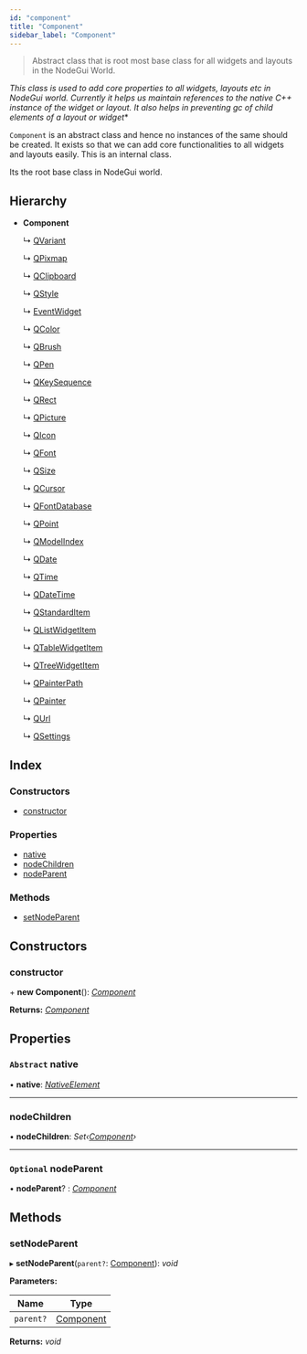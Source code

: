 ```yaml
---
id: "component"
title: "Component"
sidebar_label: "Component"
---
```


> Abstract class that is root most base class for all widgets and layouts in the NodeGui World.

*This class is used to add core properties to all widgets, layouts etc in NodeGui world.
Currently it helps us maintain references to the native C++ instance of the widget or layout.
It also helps in preventing gc of child elements of a layout or widget**

`Component` is an abstract class and hence no instances of the same should be created.
It exists so that we can add core functionalities to all widgets and layouts easily. This is an internal class.

Its the root base class in NodeGui world.

## Hierarchy

* **Component**

  ↳ [QVariant](qvariant.md)

  ↳ [QPixmap](qpixmap.md)

  ↳ [QClipboard](qclipboard.md)

  ↳ [QStyle](qstyle.md)

  ↳ [EventWidget](eventwidget.md)

  ↳ [QColor](qcolor.md)

  ↳ [QBrush](qbrush.md)

  ↳ [QPen](qpen.md)

  ↳ [QKeySequence](qkeysequence.md)

  ↳ [QRect](qrect.md)

  ↳ [QPicture](qpicture.md)

  ↳ [QIcon](qicon.md)

  ↳ [QFont](qfont.md)

  ↳ [QSize](qsize.md)

  ↳ [QCursor](qcursor.md)

  ↳ [QFontDatabase](qfontdatabase.md)

  ↳ [QPoint](qpoint.md)

  ↳ [QModelIndex](qmodelindex.md)

  ↳ [QDate](qdate.md)

  ↳ [QTime](qtime.md)

  ↳ [QDateTime](qdatetime.md)

  ↳ [QStandardItem](qstandarditem.md)

  ↳ [QListWidgetItem](qlistwidgetitem.md)

  ↳ [QTableWidgetItem](qtablewidgetitem.md)

  ↳ [QTreeWidgetItem](qtreewidgetitem.md)

  ↳ [QPainterPath](qpainterpath.md)

  ↳ [QPainter](qpainter.md)

  ↳ [QUrl](qurl.md)

  ↳ [QSettings](qsettings.md)

## Index

### Constructors

* [constructor](component.md#constructor)

### Properties

* [native](component.md#abstract-native)
* [nodeChildren](component.md#nodechildren)
* [nodeParent](component.md#optional-nodeparent)

### Methods

* [setNodeParent](component.md#setnodeparent)

## Constructors

###  constructor

\+ **new Component**(): *[Component](component.md)*

**Returns:** *[Component](component.md)*

## Properties

### `Abstract` native

• **native**: *[NativeElement](../globals.md#nativeelement)*

___

###  nodeChildren

• **nodeChildren**: *Set‹[Component](component.md)›*

___

### `Optional` nodeParent

• **nodeParent**? : *[Component](component.md)*

## Methods

###  setNodeParent

▸ **setNodeParent**(`parent?`: [Component](component.md)): *void*

**Parameters:**

Name | Type |
------ | ------ |
`parent?` | [Component](component.md) |

**Returns:** *void*
